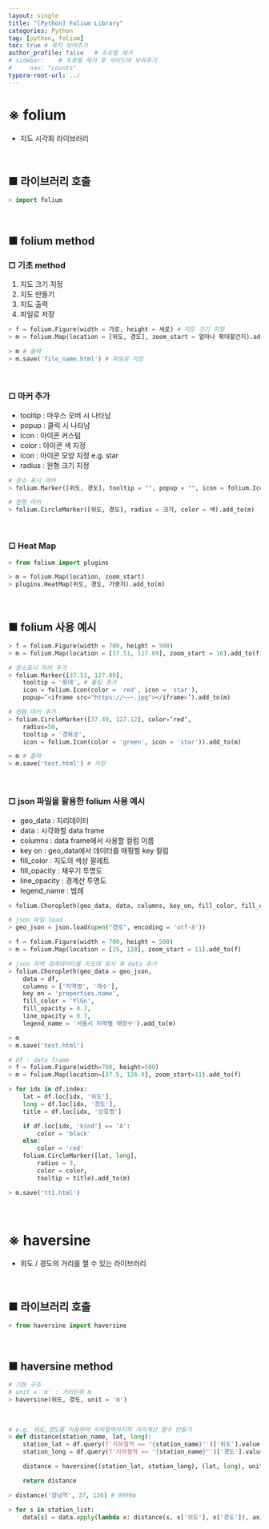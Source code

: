 ```yaml
---
layout: single
title: "[Python] Folium Library"
categories: Python
tag: [python, folium]
toc: true # 목차 보여주기
author_profile: false   # 프로필 제거
# sidebar:    # 프로필 제거 후 사이드바 보여주기
#     nav: "counts"
typora-root-url: ../
---
```


# **※ folium**
- 지도 시각화 라이브러리

<br>

## ■ 라이브러리 호출

```py
> import folium
```

<br>

## ■ folium method

### □ 기초 method

1. 지도 크기 지정
2. 지도 만들기
3. 지도 출력
4. 파일로 저장

```py
> f = folium.Figure(width = 가로, height = 세로) # 지도 크기 지정
> m = folium.Map(location = [위도, 경도], zoom_start = 얼마나 확대할건지).add_to(f) # 지도 만들기

> m # 출력
> m.save('file_name.html') # 파일로 저장
```

<br>

### □ 마커 추가

- tooltip : 마우스 오버 시 나타남
- popup : 클릭 시 나타남
- icon : 아이콘 커스텀
- color : 아이콘 색 지정
- icon : 아이콘 모양 지정 e.g. star
- radius : 원형 크기 지정

```py
# 장소 표시 마커
> folium.Marker([위도, 경도], tooltip = "", popup = "", icon = folium.Icon(color = 색, icon = 모양)).add_to(m)

# 원형 마커
> folium.CircleMarker([위도, 경도], radius = 크기, color = 색).add_to(m)
```

<br>

### □ Heat Map

```py
> from folium import plugins

> m = folium.Map(location, zoom_start)
> plugins.HeatMap(위도, 경도, 가중치).add_to(m)
```

<br>

## ■ folium 사용 예시

```py
> f = folium.Figure(width = 700, height = 500)
> m = folium.Map(location = [37.51, 127.09], zoom_start = 16).add_to(f)

# 장소표시 마커 추가
> folium.Marker([37.51, 127.09], 
    tooltip = '롯데', # 툴팁 추가
    icon = folium.Icon(color = 'red', icon = 'star'),
    popup=’<iframe src="https://~~~.jpg"></iframe>’).add_to(m)

# 원형 마커 추가
> folium.CircleMarker([37.49, 127.12], color=’red’,
    radius=50,
    tooltip = '경복궁',
    icon = folium.Icon(color = 'green', icon = 'star')).add_to(m)

> m # 출력
> m.save('test.html') # 저장
```

<br>

### □ json 파일을 활용한 folium 사용 예시
- geo_data : 지리데이터
- data : 시각화할 data frame
- columns : data frame에서 사용할 컬럼 이름
- key on : geo_data에서 데이터를 매핑할 key 컬럼
- fill_color : 지도의 색상 팔레트
- fill_opacity : 채우기 투명도
- line_opacity : 경계산 투명도
- legend_name : 범례

```py
> folium.Choropleth(geo_data, data, columns, key_on, fill_color, fill_opacity, line_opacity, legend_name, …)
```

```py
# json 파일 load
> geo_json = json.load(open("경로", encoding = 'utf-8'))

> f = folium.Figure(width = 700, height = 500)
> m = folium.Map(location = [15, 120], zoom_start = 11).add_to(f)

# json 지역 경계데이터를 지도에 표시 후 data 추가
> folium.Choropleth(geo_data = geo_json,
    data = df,
    columns = ['지역명', '개수'],
    key on = 'properties.name',
    fill_color = 'YlGn',
    fill_opacity = 0.7,
    line_opacity = 0.7,
    legend_name = '서울시 지역별 매장수').add_to(m)

> m
> m.save('test.html')
```

```py
# df : data frame
> f = folium.Figure(width=700, height=500)
> m = folium.Map(location=[37.5, 126.9], zoom_start=11).add_to(f)

> for idx in df.index:
    lat = df.loc[idx, '위도'],
    long = df.loc[idx, '경도'],
    title = df.loc[idx, '상호명']

    if df.loc[idx, 'kind'] == 'A':
        color = 'black'
    else:
        color = 'red'
    folium.CircleMarker([lat, long],
        radius = 3,
        color = color,
        tooltip = title).add_to(m)

> m.save('tt1.html')
```

<br>

# ※ haversine
- 위도 / 경도의 거리를 잴 수 있는 라이브러리

<br>

## ■ 라이브러리 호출

```py
> from haversine import haversine
```

<br>

## ■ haversine method

```py
# 기본 구조
# unit = 'm' : 거리단위 m
> haversine(위도, 경도, unit = 'm')
```

<br>

```py
# e.g. 위도,경도를 이용하여 지하철역까지의 거리계산 함수 만들기
> def distance(station_name, lat, long):
    station_lat = df.query(f'지하철역 == "{station_name}"')['위도'].values[0]
    station_long = df.query(f'지하철역 == "{station_name}"')['경도'].values[0]

    distance = haversine((station_lat, station_long), (lat, long), unit = 'm')

    return distance

> distance('강남역', 37, 126) # 9999m

> for s in station_list:
    data[s] = data.apply(lambda x: distance(s, x['위도'], x['경도']), axis = 1)
```
